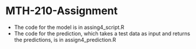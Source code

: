 # MTH-210-Assignment

- The code for the model is in assing4_script.R
- The code for the prediction, which takes a test data as input and returns the predictions, is in assign4_prediction.R

